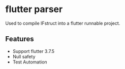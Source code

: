 # flutter parser

Used to compile IFstruct into a flutter runnable project.

## Features

* Support flutter 3.7.5
* Null safety
* Test Automation

